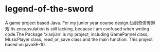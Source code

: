 # legend-of-the-sword
A game project based Java. For my junior year course design.仙剑奇侠传游戏
Its encapsulation is still lacking, because I am confused when writing code.The Package 'xianjian' is my project, including GamePannel class, MusicPlayer class, read_or_save class and the main function.
This project based on javaSE-10.
